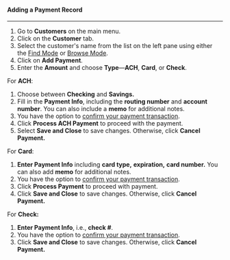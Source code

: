 
#### Adding a Payment Record
_____________________

1. Go to **Customers** on the main menu. 
2. Click on the **Customer** tab.
3. Select the customer's name from the list on the left pane using either the [Find Mode](Find%20Mode.md) or [Browse Mode](Browse%20Mode.md).
4. Click on **Add Payment**. 
5. Enter the  **Amount** and choose **Type**—**ACH**, **Card**, or **Check**.

For **ACH**: 
1. Choose between **Checking** and **Savings.**
2. Fill in the **Payment Info**, including the **routing number** and **account number**. You can also include a **memo** for additional notes. 
3. You have the option to [confirm your payment transaction](Confirm%20a%20Payment%20Transaction.md).
4. Click **Process ACH Payment** to proceed with the payment. 
5. Select  **Save and Close** to save changes. Otherwise, click **Cancel Payment.**

For **Card**:
1. **Enter Payment Info** including **card type,** **expiration,** **card number.** You can also add **memo** for additional notes. 
2. You have the option to [confirm your payment transaction](Confirm%20a%20Payment%20Transaction.md).
3. Click **Process Payment** to proceed with payment. 
4. Click **Save and Close** to save changes. Otherwise, click **Cancel Payment.**

For **Check:**
1. **Enter Payment Info**, i.e., **check #**. 
2. You have the option to [confirm your payment transaction](Confirm%20a%20Payment%20Transaction.md).
3. Click **Save and Close** to save changes. Otherwise, click **Cancel Payment.**





